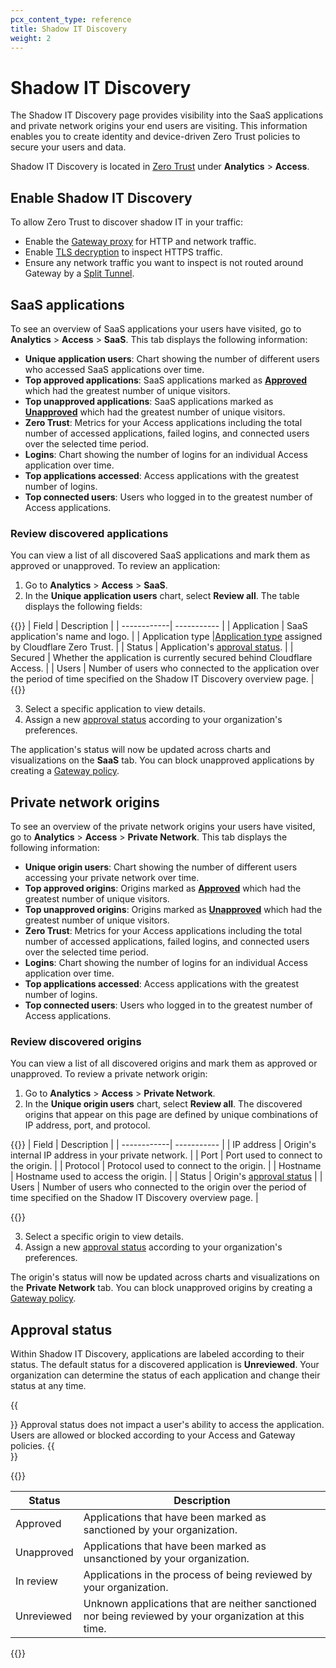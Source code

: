 ```yaml
---
pcx_content_type: reference
title: Shadow IT Discovery
weight: 2
---
```


# Shadow IT Discovery

The Shadow IT Discovery page provides visibility into the SaaS applications and private network origins your end users are visiting. This information enables you to create identity and device-driven Zero Trust policies to secure your users and data.

Shadow IT Discovery is located in [Zero Trust](https://one.dash.cloudflare.com) under **Analytics** > **Access**.

## Enable Shadow IT Discovery

To allow Zero Trust to discover shadow IT in your traffic:

- Enable the [Gateway proxy](/cloudflare-one/policies/gateway/proxy/) for HTTP and network traffic.
- Enable [TLS decryption](/cloudflare-one/policies/gateway/http-policies/tls-decryption/) to inspect HTTPS traffic.
- Ensure any network traffic you want to inspect is not routed around Gateway by a [Split Tunnel](/cloudflare-one/connections/connect-devices/warp/configure-warp/route-traffic/split-tunnels/).

## SaaS applications

To see an overview of SaaS applications your users have visited, go to **Analytics** > **Access** > **SaaS**. This tab displays the following information:

- **Unique application users**: Chart showing the number of different users who accessed SaaS applications over time.
- **Top approved applications**: SaaS applications marked as [**Approved**](#approval-status) which had the greatest number of unique visitors.
- **Top unapproved applications**: SaaS applications marked as [**Unapproved**](#approval-status) which had the greatest number of unique visitors.
- **Zero Trust**: Metrics for your Access applications including the total number of accessed applications, failed logins, and connected users over the selected time period.
- **Logins**: Chart showing the number of logins for an individual Access application over time.
- **Top applications accessed**: Access applications with the greatest number of logins.
- **Top connected users**: Users who logged in to the greatest number of Access applications.

### Review discovered applications

You can view a list of all discovered SaaS applications and mark them as approved or unapproved. To review an application:

1. Go to **Analytics** > **Access** > **SaaS**.
2. In the **Unique application users** chart, select **Review all**. The table displays the following fields:

{{<table-wrap>}}
| Field | Description |
| ------------| ----------- |
| Application | SaaS application's name and logo. |
| Application type |[Application type](/cloudflare-one/policies/gateway/application-app-types/#app-types) assigned by Cloudflare Zero Trust. |
| Status | Application's [approval status](#approval-status). |
| Secured | Whether the application is currently secured behind Cloudflare Access. |
| Users | Number of users who connected to the application over the period of time specified on the Shadow IT Discovery overview page. |
{{</table-wrap>}}

3. Select a specific application to view details.
4. Assign a new [approval status](#approval-status) according to your organization's preferences.

The application's status will now be updated across charts and visualizations on the **SaaS** tab. You can block unapproved applications by creating a [Gateway policy](/cloudflare-one/policies/gateway/).

## Private network origins

To see an overview of the private network origins your users have visited, go to **Analytics** > **Access** > **Private Network**. This tab displays the following information:

- **Unique origin users**: Chart showing the number of different users accessing your private network over time.
- **Top approved origins**: Origins marked as [**Approved**](#approval-status) which had the greatest number of unique visitors.
- **Top unapproved origins**: Origins marked as [**Unapproved**](#approval-status) which had the greatest number of unique visitors.
- **Zero Trust**: Metrics for your Access applications including the total number of accessed applications, failed logins, and connected users over the selected time period.
- **Logins**: Chart showing the number of logins for an individual Access application over time.
- **Top applications accessed**: Access applications with the greatest number of logins.
- **Top connected users**: Users who logged in to the greatest number of Access applications.

### Review discovered origins

You can view a list of all discovered origins and mark them as approved or unapproved. To review a private network origin:

1. Go to **Analytics** > **Access** > **Private Network**.
2. In the **Unique origin users** chart, select **Review all**. The discovered origins that appear on this page are defined by unique combinations of IP address, port, and protocol.

{{<table-wrap>}}
| Field | Description |
| ------------| ----------- |
| IP address | Origin's internal IP address in your private network. |
| Port | Port used to connect to the origin. |
| Protocol | Protocol used to connect to the origin. |
| Hostname | Hostname used to access the origin. |
| Status | Origin's [approval status](#approval-status) |
| Users | Number of users who connected to the origin over the period of time specified on the Shadow IT Discovery overview page. |

{{</table-wrap>}}

3. Select a specific origin to view details.
4. Assign a new [approval status](#approval-status) according to your organization's preferences.

The origin's status will now be updated across charts and visualizations on the **Private Network** tab. You can block unapproved origins by creating a [Gateway policy](/cloudflare-one/policies/gateway/).

## Approval status

Within Shadow IT Discovery, applications are labeled according to their status. The default status for a discovered application is **Unreviewed**. Your organization can determine the status of each application and change their status at any time.

{{<Aside type="note">}}
Approval status does not impact a user's ability to access the application. Users are allowed or blocked according to your Access and Gateway policies.
{{</Aside>}}

{{<table-wrap>}}

| Status     | Description                                                                                            |
| ---------- | ------------------------------------------------------------------------------------------------------ |
| Approved   | Applications that have been marked as sanctioned by your organization.                                 |
| Unapproved | Applications that have been marked as unsanctioned by your organization.                               |
| In review  | Applications in the process of being reviewed by your organization.                                    |
| Unreviewed | Unknown applications that are neither sanctioned nor being reviewed by your organization at this time. |

{{</table-wrap>}}
